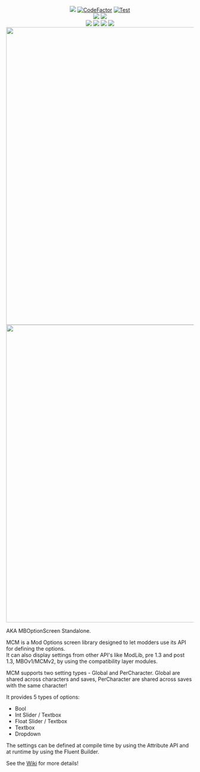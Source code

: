 <p align="center">
    <a href="https://github.com/Bannerlord.MBOptionScreen" alt="Lines Of Code">
    <img src="https://tokei.rs/b1/github/Aragas/Bannerlord.MBOptionScreen?category=code" /></a>
    <a href="https://www.codefactor.io/repository/github/aragas/bannerlord.mboptionscreen"><img src="https://www.codefactor.io/repository/github/aragas/bannerlord.mboptionscreen/badge" alt="CodeFactor" /></a>
    <a href="https://github.com/Aragas/Bannerlord.MBOptionScreen/actions?query=workflow%3ATest"><img src="https://github.com/Aragas/Bannerlord.MBOptionScreen/workflows/Test/badge.svg?branch=v3&event=push" alt="Test" /></a>
    </br>
    <a href="https://www.nuget.org/packages/Bannerlord.MCM" alt="NuGet Bannerlord.MCM">
    <img src="https://img.shields.io/nuget/v/Bannerlord.MCM.svg?label=NuGet%20Bannerlord.MCM&colorB=blue" /></a>
    <a href="https://www.nuget.org/packages/Bannerlord.MCM.Integrated" alt="NuGet Bannerlord.MCM.Integrated">
    <img src="https://img.shields.io/nuget/v/Bannerlord.MCM.Integrated.svg?label=NuGet%20Bannerlord.MCM.Integrated&colorB=blue" /></a>
    </br>
    <a href="https://www.nexusmods.com/mountandblade2bannerlord/mods/612" alt="Nexus Mod Configuration Menu">
    <img src="https://img.shields.io/badge/Nexus-Mod%20Configuration%20Menu-yellow.svg" /></a>
    <a href="https://www.nexusmods.com/mountandblade2bannerlord/mods/612" alt="Nexus Mod Configuration Menu">
    <img src="https://img.shields.io/endpoint?url=https%3A%2F%2Fnexusmods-version-pzk4e0ejol6j.runkit.sh%3FgameId%3Dmountandblade2bannerlord%26modId%3D612" /></a>
    <a href="https://www.nexusmods.com/mountandblade2bannerlord/mods/612" alt="Nexus Mod Configuration Menu">
    <img src="https://img.shields.io/endpoint?url=https%3A%2F%2Fnexusmods-downloads-ayuqql60xfxb.runkit.sh%2F%3Ftype%3Dunique%26gameId%3D3174%26modId%3D612" /></a>
    <a href="https://www.nexusmods.com/mountandblade2bannerlord/mods/612" alt="Nexus Mod Configuration Menu">
    <img src="https://img.shields.io/endpoint?url=https%3A%2F%2Fnexusmods-downloads-ayuqql60xfxb.runkit.sh%2F%3Ftype%3Dtotal%26gameId%3D3174%26modId%3D612" /></a>
    </br>
    <img src="https://staticdelivery.nexusmods.com/mods/3174/images/headers/612_1592411190.jpg" width="800">
    </br>
    <img src="https://github.com/Aragas/Bannerlord.MBOptionScreen/blob/v3/.github/resources/main.png?raw=true" width="800">
</p>



AKA MBOptionScreen Standalone.  
  
MCM is a Mod Options screen library designed to let modders use its API for defining the options.  
It can also display settings from other API's like ModLib, pre 1.3 and post 1.3, MBOv1/MCMv2, by using the compatibility layer modules.  
  
MCM supports two setting types - Global and PerCharacter. Global are shared across characters and saves, PerCharacter are shared across saves with the same character!  
  
It provides 5 types of options:
* Bool
* Int Slider / Textbox
* Float Slider / Textbox 
* Textbox
* Dropdown  
  
The settings can be defined at compile time by using the Attribute API and at runtime by using the Fluent Builder.  
  
See the [Wiki](https://github.com/Aragas/Bannerlord.MBOptionScreen/wiki/MCMv3) for more details!  
